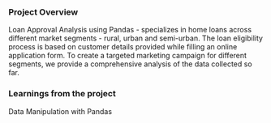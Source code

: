 ### Project Overview

 Loan Approval Analysis using Pandas - specializes in home loans across different market segments - rural, urban and semi-urban. The loan eligibility process is based on customer details provided while filling an online application form. To create a targeted marketing campaign for different segments, we provide a comprehensive analysis of the data collected so far.



### Learnings from the project

 Data Manipulation with Pandas


